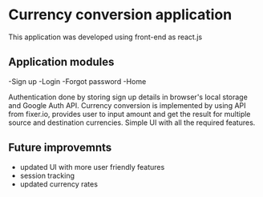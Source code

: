 # Currency conversion application
This application was developed using front-end as react.js 
## Application modules
-Sign up
-Login
-Forgot password
-Home

Authentication done by storing sign up details in browser's local storage and Google Auth API.
Currency conversion is implemented by using API from fixer.io,
provides user to input amount and get the result for multiple source and destination currencies.
Simple UI with all the required features.

## Future improvemnts
- updated UI with more user friendly features
- session tracking
- updated currency rates



